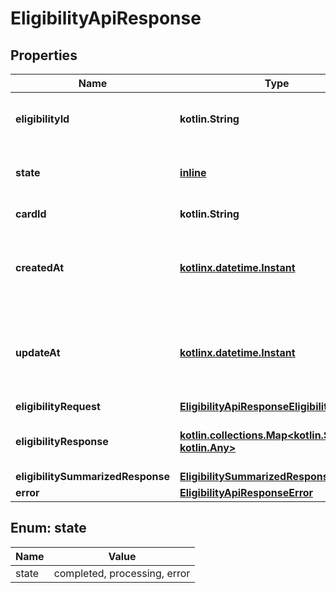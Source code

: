 
# EligibilityApiResponse

## Properties
Name | Type | Description | Notes
------------ | ------------- | ------------- | -------------
**eligibilityId** | **kotlin.String** | The ID of the eligibility record. | 
**state** | [**inline**](#State) | The state of the eligibility record. | 
**cardId** | **kotlin.String** | The ID of the card. | 
**createdAt** | [**kotlinx.datetime.Instant**](kotlinx.datetime.Instant.md) | The timestamp when the eligibility record was created. | 
**updateAt** | [**kotlinx.datetime.Instant**](kotlinx.datetime.Instant.md) | The timestamp when the eligibility record was last updated. | 
**eligibilityRequest** | [**EligibilityApiResponseEligibilityRequest**](EligibilityApiResponseEligibilityRequest.md) |  |  [optional]
**eligibilityResponse** | [**kotlin.collections.Map&lt;kotlin.String, kotlin.Any&gt;**](kotlin.Any.md) | The eligibility raw response. |  [optional]
**eligibilitySummarizedResponse** | [**EligibilitySummarizedResponse**](EligibilitySummarizedResponse.md) |  |  [optional]
**error** | [**EligibilityApiResponseError**](EligibilityApiResponseError.md) |  |  [optional]


<a id="State"></a>
## Enum: state
Name | Value
---- | -----
state | completed, processing, error



